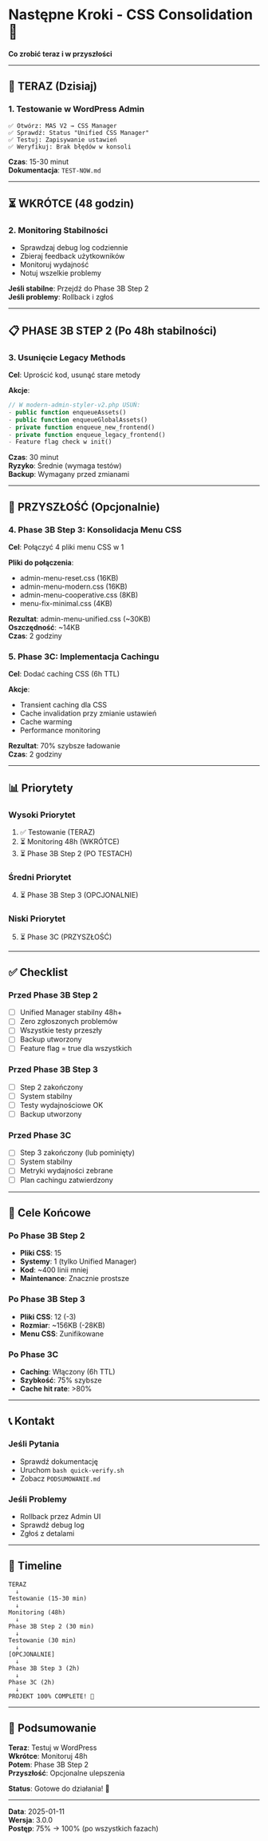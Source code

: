 # Następne Kroki - CSS Consolidation 🎯

**Co zrobić teraz i w przyszłości**

---

## 🚀 TERAZ (Dzisiaj)

### 1. Testowanie w WordPress Admin
```
✅ Otwórz: MAS V2 → CSS Manager
✅ Sprawdź: Status "Unified CSS Manager"
✅ Testuj: Zapisywanie ustawień
✅ Weryfikuj: Brak błędów w konsoli
```

**Czas**: 15-30 minut  
**Dokumentacja**: `TEST-NOW.md`

---

## ⏳ WKRÓTCE (48 godzin)

### 2. Monitoring Stabilności
- Sprawdzaj debug log codziennie
- Zbieraj feedback użytkowników
- Monitoruj wydajność
- Notuj wszelkie problemy

**Jeśli stabilne**: Przejdź do Phase 3B Step 2  
**Jeśli problemy**: Rollback i zgłoś

---

## 📋 PHASE 3B STEP 2 (Po 48h stabilności)

### 3. Usunięcie Legacy Methods
**Cel**: Uprościć kod, usunąć stare metody

**Akcje**:
```php
// W modern-admin-styler-v2.php USUŃ:
- public function enqueueAssets()
- public function enqueueGlobalAssets()
- private function enqueue_new_frontend()
- private function enqueue_legacy_frontend()
- Feature flag check w init()
```

**Czas**: 30 minut  
**Ryzyko**: Średnie (wymaga testów)  
**Backup**: Wymagany przed zmianami

---

## 🔮 PRZYSZŁOŚĆ (Opcjonalnie)

### 4. Phase 3B Step 3: Konsolidacja Menu CSS
**Cel**: Połączyć 4 pliki menu CSS w 1

**Pliki do połączenia**:
- admin-menu-reset.css (16KB)
- admin-menu-modern.css (16KB)
- admin-menu-cooperative.css (8KB)
- menu-fix-minimal.css (4KB)

**Rezultat**: admin-menu-unified.css (~30KB)  
**Oszczędność**: ~14KB  
**Czas**: 2 godziny

### 5. Phase 3C: Implementacja Cachingu
**Cel**: Dodać caching CSS (6h TTL)

**Akcje**:
- Transient caching dla CSS
- Cache invalidation przy zmianie ustawień
- Cache warming
- Performance monitoring

**Rezultat**: 70% szybsze ładowanie  
**Czas**: 2 godziny

---

## 📊 Priorytety

### Wysoki Priorytet
1. ✅ Testowanie (TERAZ)
2. ⏳ Monitoring 48h (WKRÓTCE)
3. ⏳ Phase 3B Step 2 (PO TESTACH)

### Średni Priorytet
4. ⏳ Phase 3B Step 3 (OPCJONALNIE)

### Niski Priorytet
5. ⏳ Phase 3C (PRZYSZŁOŚĆ)

---

## ✅ Checklist

### Przed Phase 3B Step 2
- [ ] Unified Manager stabilny 48h+
- [ ] Zero zgłoszonych problemów
- [ ] Wszystkie testy przeszły
- [ ] Backup utworzony
- [ ] Feature flag = true dla wszystkich

### Przed Phase 3B Step 3
- [ ] Step 2 zakończony
- [ ] System stabilny
- [ ] Testy wydajnościowe OK
- [ ] Backup utworzony

### Przed Phase 3C
- [ ] Step 3 zakończony (lub pominięty)
- [ ] System stabilny
- [ ] Metryki wydajności zebrane
- [ ] Plan cachingu zatwierdzony

---

## 🎯 Cele Końcowe

### Po Phase 3B Step 2
- **Pliki CSS**: 15
- **Systemy**: 1 (tylko Unified Manager)
- **Kod**: ~400 linii mniej
- **Maintenance**: Znacznie prostsze

### Po Phase 3B Step 3
- **Pliki CSS**: 12 (-3)
- **Rozmiar**: ~156KB (-28KB)
- **Menu CSS**: Zunifikowane

### Po Phase 3C
- **Caching**: Włączony (6h TTL)
- **Szybkość**: 75% szybsze
- **Cache hit rate**: >80%

---

## 📞 Kontakt

### Jeśli Pytania
- Sprawdź dokumentację
- Uruchom `bash quick-verify.sh`
- Zobacz `PODSUMOWANIE.md`

### Jeśli Problemy
- Rollback przez Admin UI
- Sprawdź debug log
- Zgłoś z detalami

---

## 📅 Timeline

```
TERAZ
  ↓
Testowanie (15-30 min)
  ↓
Monitoring (48h)
  ↓
Phase 3B Step 2 (30 min)
  ↓
Testowanie (30 min)
  ↓
[OPCJONALNIE]
  ↓
Phase 3B Step 3 (2h)
  ↓
Phase 3C (2h)
  ↓
PROJEKT 100% COMPLETE! 🎉
```

---

## 🎉 Podsumowanie

**Teraz**: Testuj w WordPress  
**Wkrótce**: Monitoruj 48h  
**Potem**: Phase 3B Step 2  
**Przyszłość**: Opcjonalne ulepszenia

**Status**: Gotowe do działania! 🚀

---

**Data**: 2025-01-11  
**Wersja**: 3.0.0  
**Postęp**: 75% → 100% (po wszystkich fazach)
